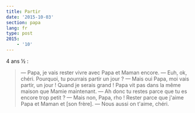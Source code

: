 ```yaml
---
title: Partir
date: '2015-10-03'
section: papa
lang: fr
type: post
2015:
    - '10'
---
```


4 ans ½ :

> — Papa, je vais rester vivre avec Papa et Maman encore.
> — Euh, ok, chéri. Pourquoi, tu pourrais partir un jour ?
> — Mais oui Papa, moi vais partir, un jour ! Quand je serais grand ! Papa vit pas dans la même maison que Mamie maintenant.
> — Ah donc tu restes parce que tu es encore trop petit ?
> — Mais non, Papa, rho ! Rester parce que j'aime Papa et Maman et [son frère].
> — Nous aussi on t'aime, chéri.

